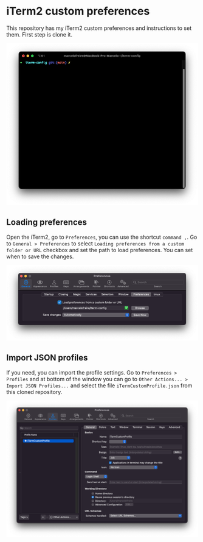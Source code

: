 # iTerm2 custom preferences
This repository has my iTerm2 custom preferences and instructions to set them. First step is clone it.

![iTerm 2 window](assets/iterm-window.png)

## Loading preferences
Open the iTerm2, go to `Preferences`, you can use the shortcut `command ,`. Go to `General > Preferences` to select `Loading preferences from a custom folder or URL` checkbox and set the path to load preferences. You can set when to save the changes.

![Loading preferences example](assets/loading-preferences.png)

## Import JSON profiles
If you need, you can import the profile settings. Go to `Preferences > Profiles` and at bottom of the window you can go to `Other Actions... > Import JSON Profiles...` and select the file `iTermCustomProfile.json` from this cloned repository.

![Import JSON Profiles...](assets/import-json-profiles.png)
